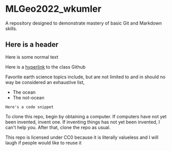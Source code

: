 # MLGeo2022_wkumler

A repository designed to demonstrate mastery of basic Git and Markdown skills.

## Here is a header

Here is some normal text

Here is a [hyperlink](https://github.com/UW-ESS-DS/MLGeo-Autumn22) to the class Github

Favorite earth science topics include, but are not limited to and in should no way be considered an exhaustive list,
  - The ocean
  - The not-ocean

`Here's a code snippet`

To clone this repo, begin by obtaining a computer. If computers have not yet been invented, invent one. If inventing things has not yet been invented, I can't help you. After that, clone the repo as usual.

This repo is licensed under CC0 because it is literally valueless and I will laugh if people would like to reuse it

